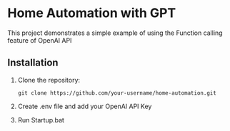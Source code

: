 # Home Automation with GPT

This project demonstrates a simple example of using the Function calling feature of OpenAI API

## Installation

1. Clone the repository:

   ```shell
   git clone https://github.com/your-username/home-automation.git

2. Create .env file and add your OpenAI API Key

3. Run Startup.bat
